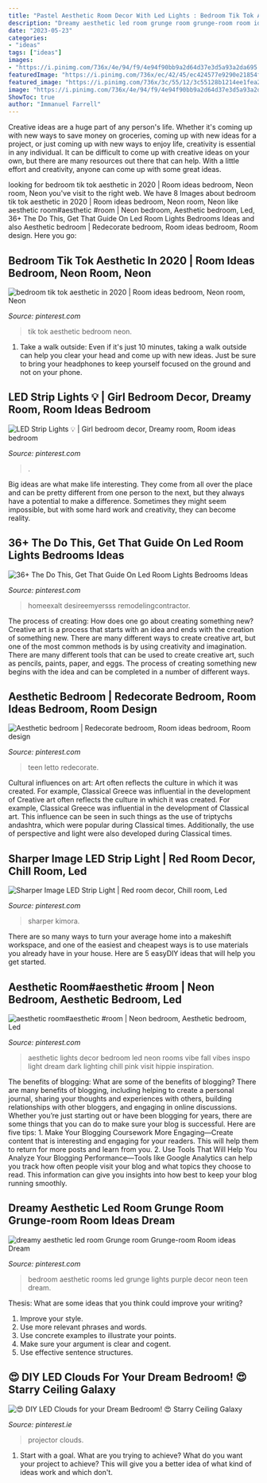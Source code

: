 ```yaml
---
title: "Pastel Aesthetic Room Decor With Led Lights : Bedroom Tik Tok Aesthetic In 2020"
description: "Dreamy aesthetic led room grunge room grunge-room room ideas dream"
date: "2023-05-23"
categories:
- "ideas"
tags: ["ideas"]
images:
- "https://i.pinimg.com/736x/4e/94/f9/4e94f90bb9a2d64d37e3d5a93a2da695.jpg"
featuredImage: "https://i.pinimg.com/736x/ec/42/45/ec424577e9290e21854f6327820d425e.jpg"
featured_image: "https://i.pinimg.com/736x/3c/55/12/3c55128b1214ee1fea28b89dd570eaf8.jpg"
image: "https://i.pinimg.com/736x/4e/94/f9/4e94f90bb9a2d64d37e3d5a93a2da695.jpg"
ShowToc: true
author: "Immanuel Farrell"
---
```



Creative ideas are a huge part of any person's life. Whether it's coming up with new ways to save money on groceries, coming up with new ideas for a project, or just coming up with new ways to enjoy life, creativity is essential in any individual. It can be difficult to come up with creative ideas on your own, but there are many resources out there that can help. With a little effort and creativity, anyone can come up with some great ideas.

	

		
looking for bedroom tik tok aesthetic in 2020 | Room ideas bedroom, Neon room, Neon you've visit to the right web. We have 8 Images about bedroom tik tok aesthetic in 2020 | Room ideas bedroom, Neon room, Neon like aesthetic room#aesthetic #room | Neon bedroom, Aesthetic bedroom, Led, 36+ The Do This, Get That Guide On Led Room Lights Bedrooms Ideas and also Aesthetic bedroom | Redecorate bedroom, Room ideas bedroom, Room design. Here you go:
		
    
## Bedroom Tik Tok Aesthetic In 2020 | Room Ideas Bedroom, Neon Room, Neon

<img loading=lazy src="https://i.pinimg.com/736x/3c/55/12/3c55128b1214ee1fea28b89dd570eaf8.jpg" onerror="this.onerror=null;this.src='https://tse1.mm.bing.net/th?id=OIP.TCDJ5uSqgy4Imfoip2dDogAAAA&amp;pid=15.1';" alt="bedroom tik tok aesthetic in 2020 | Room ideas bedroom, Neon room, Neon">

_Source: pinterest.com_

>tik tok aesthetic bedroom neon. 

	

1. Take a walk outside: Even if it's just 10 minutes, taking a walk outside can help you clear your head and come up with new ideas. Just be sure to bring your headphones to keep yourself focused on the ground and not on your phone.

    
## LED Strip Lights 💡 | Girl Bedroom Decor, Dreamy Room, Room Ideas Bedroom

<img loading=lazy src="https://i.pinimg.com/736x/d9/5e/cc/d95ecca436a7970460d17b5e9ce96f11.jpg" onerror="this.onerror=null;this.src='https://tse3.mm.bing.net/th?id=OIP.K8lfizvIbQfqZo7tAm1vwAHaNK&amp;pid=15.1';" alt="LED Strip Lights 💡 | Girl bedroom decor, Dreamy room, Room ideas bedroom">

_Source: pinterest.com_

>. 

	

Big ideas are what make life interesting. They come from all over the place and can be pretty different from one person to the next, but they always have a potential to make a difference. Sometimes they might seem impossible, but with some hard work and creativity, they can become reality.

    
## 36+ The Do This, Get That Guide On Led Room Lights Bedrooms Ideas

<img loading=lazy src="https://i.pinimg.com/736x/7e/c5/09/7ec50958300a394c131b6abbd944f620.jpg" onerror="this.onerror=null;this.src='https://tse2.mm.bing.net/th?id=OIP.5axPxPaqrDGfrTOc7G9z-wHaHa&amp;pid=15.1';" alt="36+ The Do This, Get That Guide On Led Room Lights Bedrooms Ideas">

_Source: pinterest.com_

>homeexalt desireemyersss remodelingcontractor. 

	

The process of creating: How does one go about creating something new?
Creative art is a process that starts with an idea and ends with the creation of something new. There are many different ways to create creative art, but one of the most common methods is by using creativity and imagination. There are many different tools that can be used to create creative art, such as pencils, paints, paper, and eggs. The process of creating something new begins with the idea and can be completed in a number of different ways.

    
## Aesthetic Bedroom | Redecorate Bedroom, Room Ideas Bedroom, Room Design

<img loading=lazy src="https://i.pinimg.com/736x/32/9c/d7/329cd72febae1071de9cddc51f8e2f23.jpg" onerror="this.onerror=null;this.src='https://tse4.mm.bing.net/th?id=OIP.C6mgDR59XDysAV1zgwCBgQHaOe&amp;pid=15.1';" alt="Aesthetic bedroom | Redecorate bedroom, Room ideas bedroom, Room design">

_Source: pinterest.com_

>teen letto redecorate. 

	

Cultural influences on art: Art often reflects the culture in which it was created. For example, Classical Greece was influential in the development of
Creative art often reflects the culture in which it was created. For example, Classical Greece was influential in the development of Classical art. This influence can be seen in such things as the use of triptychs andashtra, which were popular during Classical times. Additionally, the use of perspective and light were also developed during Classical times.

    
## Sharper Image LED Strip Light | Red Room Decor, Chill Room, Led

<img loading=lazy src="https://i.pinimg.com/736x/26/23/bf/2623bfda9c5a6ab924df57f205847425.jpg" onerror="this.onerror=null;this.src='https://tse2.mm.bing.net/th?id=OIP.FrnzsF9zXV7pmbuBWtF1ewHaJ4&amp;pid=15.1';" alt="Sharper Image LED Strip Light | Red room decor, Chill room, Led">

_Source: pinterest.com_

>sharper kimora. 

	

There are so many ways to turn your average home into a makeshift workspace, and one of the easiest and cheapest ways is to use materials you already have in your house. Here are 5 easyDIY ideas that will help you get started.

    
## Aesthetic Room#aesthetic #room | Neon Bedroom, Aesthetic Bedroom, Led

<img loading=lazy src="https://i.pinimg.com/736x/86/f8/53/86f853afd0dd25031715014aaa58215c.jpg" onerror="this.onerror=null;this.src='https://tse1.mm.bing.net/th?id=OIP.EFiL4xcmYfjiy4Lj9y42rwHaJ3&amp;pid=15.1';" alt="aesthetic room#aesthetic #room | Neon bedroom, Aesthetic bedroom, Led">

_Source: pinterest.com_

>aesthetic lights decor bedroom led neon rooms vibe fall vibes inspo light dream dark lighting chill pink visit hippie inspiration. 

	

The benefits of blogging: What are some of the benefits of blogging?
There are many benefits of blogging, including helping to create a personal journal, sharing your thoughts and experiences with others, building relationships with other bloggers, and engaging in online discussions. Whether you’re just starting out or have been blogging for years, there are some things that you can do to make sure your blog is successful. Here are five tips: 1. Make Your Blogging Coursework More Engaging—Create content that is interesting and engaging for your readers. This will help them to return for more posts and learn from you.
2. Use Tools That Will Help You Analyze Your Blogging Performance—Tools like Google Analytics can help you track how often people visit your blog and what topics they choose to read. This information can give you insights into how best to keep your blog running smoothly.


    
## Dreamy Aesthetic Led Room Grunge Room Grunge-room Room Ideas Dream

<img loading=lazy src="https://i.pinimg.com/736x/4e/94/f9/4e94f90bb9a2d64d37e3d5a93a2da695.jpg" onerror="this.onerror=null;this.src='https://tse3.mm.bing.net/th?id=OIP.HI_AtYgmcP3Tivr8FcfYaAHaJ3&amp;pid=15.1';" alt="dreamy aesthetic led room Grunge room Grunge-room Room ideas Dream">

_Source: pinterest.com_

>bedroom aesthetic rooms led grunge lights purple decor neon teen dream. 

	

Thesis: What are some ideas that you think could improve your writing?
1. Improve your style.
2. Use more relevant phrases and words.
3. Use concrete examples to illustrate your points.
4. Make sure your argument is clear and cogent.
5. Use effective sentence structures.

    
## 😍 DIY LED Clouds For Your Dream Bedroom! 😍 Starry Ceiling Galaxy

<img loading=lazy src="https://i.pinimg.com/736x/ec/42/45/ec424577e9290e21854f6327820d425e.jpg" onerror="this.onerror=null;this.src='https://tse1.mm.bing.net/th?id=OIP.xd_yyAbyt5vLpJwvFOQNpAHaJ3&amp;pid=15.1';" alt="😍 DIY LED Clouds for your Dream Bedroom! 😍 Starry Ceiling Galaxy">

_Source: pinterest.ie_

>projector clouds. 

	

1. Start with a goal. What are you trying to achieve? What do you want your project to achieve? This will give you a better idea of what kind of ideas work and which don't. 

